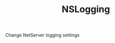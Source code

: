 ﻿---
uid: crmscript_ref_NSLogging
title: NSLogging
intellisense: Void.NSLogging
keywords: NSLogging
so.topic: reference
---

Change NetServer logging settings
